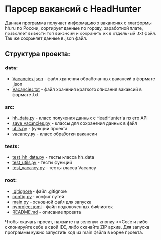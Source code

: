 # Парсер вакансий с HeadHunter

Данная программа получает информацию о вакансиях с платформы hh.ru по России, сортирует данные по городу,
заработной плате, позволяет вывести топ вакансий и сохранить их в отдельный .txt файл. Так же сохраняет данные в .json
файл. 

## **Структура проекта:**

### **data:**

* [Vacancies.json](data/Vacancies.json) - файл хранения обработанных вакансий в формате .json
* [Vacancies.txt](data/Vacancies.txt) - файл хранения краткого описания вакансий в формате .txt

### **src:**

* [hh_data.py](src/hh_data.py) - класс получения данных с HeadHunter'а по его API
* [save_vacancies.py](src/save_vacancies.py) - классы для сохранения данных в файл
* [utils.py](src/utils.py) - функции проекта
* [vacancy.py](src/vacancy.py) - класс обработки вакансии

### **tests:**

* [test_hh_data.py](tests/test_hh_data.py) - тесты класса hh_data
* [test_utils.py](tests/test_utils.py) - тесты функций
* [test_vacancy.py](tests/test_vacancy.py) - тесты класса Vacancy

### **root:**

* [.gitignore](.gitignore) - файл .gitignore
* [config.py](config.py) - конфиг путей
* [main.py](main.py) - основной файл для запуска
* [pyproject.toml](pyproject.toml) - файл подключенных библиотек
* [README.md](README.md) - описание проекта


Чтобы скачать проект, нажмите на зеленую кнопку <>Code и либо склонируйте себе в свой IDE, либо скачайте ZIP архив.
Для запуска программы нужно запустить код из main файла в корне проекта.